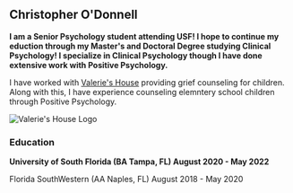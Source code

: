 ## Christopher O'Donnell

**I am a Senior Psychology student attending USF! I hope to continue my eduction through my Master's and Doctoral Degree studying Clinical Psychology! I specialize in Clinical Psychology though I have done extensive work with Positive Psychology.** 

I have worked with [Valerie's House](https://valerieshouse.org) providing grief counseling for children. Along with this, I have experience counseling elemntery school children through Positive Psychology.

![Valerie's House Logo](https://cdn.discordapp.com/attachments/853040249839550475/971965250553401374/Valerieshouse.png)

### Education
**University of South Florida (BA Tampa, FL) August 2020 - May 2022**
 
 Florida SouthWestern (AA Naples, FL) August 2018 - May 2020



